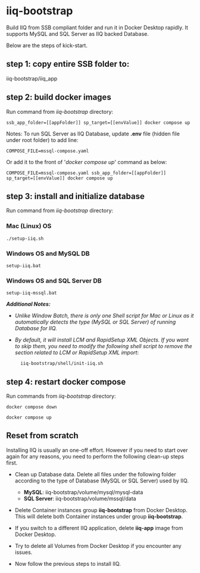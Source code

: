 # iiq-bootstrap
Build IIQ from SSB compliant folder and run it in Docker Desktop rapidly. It supports MySQL and SQL Server as IIQ backed Database.

Below are the steps of kick-start.

## step 1: copy entire SSB folder to:
iiq-bootstrap/iiq_app
## step 2: build docker images
Run command from *iiq-bootstrap* directory:

`ssb_app_folder=[[appFolder]] sp_target=[[envValue]] docker compose up`

Notes: To run SQL Server as IIQ Database, update **.env** file (hidden file under root folder) to add line:

`COMPOSE_FILE=mssql-compose.yaml`

Or add it to the front of '*docker compose up*' command as below:

`COMPOSE_FILE=mssql-compose.yaml ssb_app_folder=[[appFolder]] sp_target=[[envValue]] docker compose up`

## step 3: install and initialize database
Run command from *iiq-bootstrap* directory:
### Mac (Linux) OS
`./setup-iiq.sh `

### Windows OS and MySQL DB
`setup-iiq.bat`
### Windows OS and SQL Server DB
`setup-iiq-mssql.bat`

***Additional Notes:*** 
- *Unlike Window Batch, there is only one Shell script for Mac or Linux as it automatically detects the type (MySQL or SQL Server) of running Database for IIQ.*
- *By default, it will install LCM and RapidSetup XML Objects. If you want to skip them, you need to modify the following shell script to remove the section related to LCM or RapidSetup XML import*:
  
		iiq-bootstrap/shell/init-iiq.sh

## step 4: restart docker compose
Run commands from *iiq-bootstrap* directory:

`docker compose down`

`docker compose up`

## Reset from scratch
Installing IIQ is usually an one-off effort. However if you need to start over again for any reasons, you need to perform the following clean-up steps first.

- Clean up Database data. Delete all files under the following folder according to the type of Database (MySQL or SQL Server) used by IIQ.
	
	- **MySQL**: iiq-bootstrap/volume/mysql/mysql-data 
	- **SQL Server**: iiq-bootstrap/volume/mssql/data

- Delete Container instances group **iiq-bootstrap** from Docker Desktop. This will delete both Container instances under group **iiq-bootstrap**.
- If you switch to a different IIQ application, delete **iiq-app** image from Docker Desktop.
- Try to delete all Volumes from Docker Desktop if you encounter any issues.
- Now follow the previous steps to install IIQ.
